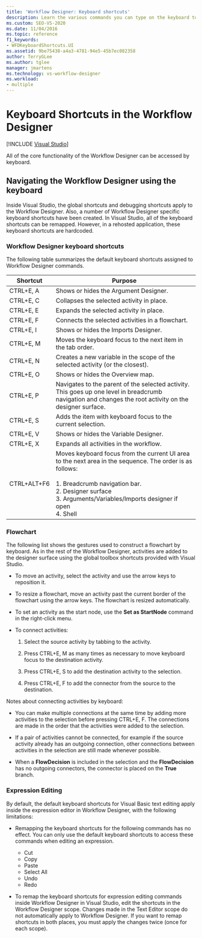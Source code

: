 ```yaml
---
title: 'Workflow Designer: Keyboard shortcuts'
description: Learn the various commands you can type on the keyboard to navigate the Workflow Designer in Visual Studio.
ms.custom: SEO-VS-2020
ms.date: 11/04/2016
ms.topic: reference
f1_keywords:
- WFDKeyboardShortcuts.UI
ms.assetid: 9be75438-a4a3-4781-94e5-45b7ec082358
author: TerryGLee
ms.author: tglee
manager: jmartens
ms.technology: vs-workflow-designer
ms.workload:
- multiple
---
```

# Keyboard Shortcuts in the Workflow Designer

 [!INCLUDE [Visual Studio](~/includes/applies-to-version/vs-windows-only.md)]

All of the core functionality of the Workflow Designer can be accessed by keyboard.

## Navigating the Workflow Designer using the keyboard

Inside Visual Studio, the global shortcuts and debugging shortcuts apply to the Workflow Designer. Also, a number of Workflow Designer specific keyboard shortcuts have been created. In Visual Studio, all of the keyboard shortcuts can be remapped. However, in a rehosted application, these keyboard shortcuts are hardcoded.

### Workflow Designer keyboard shortcuts

The following table summarizes the default keyboard shortcuts assigned to Workflow Designer commands.

|Shortcut|Purpose|
|-|-------------|
|CTRL+E, A|Shows or hides the Argument Designer.|
|CTRL+E, C|Collapses the selected activity in place.|
|CTRL+E, E|Expands the selected activity in place.|
|CTRL+E, F|Connects the selected activities in a flowchart.|
|CTRL+E, I|Shows or hides the Imports Designer.|
|CTRL+E, M|Moves the keyboard focus to the next item in the tab order.|
|CTRL+E, N|Creates a new variable in the scope of the selected activity (or the closest).|
|CTRL+E, O|Shows or hides the Overview map.|
|CTRL+E, P|Navigates to the parent of the selected activity. This goes up one level in breadcrumb navigation and changes the root activity on the designer surface.|
|CTRL+E, S|Adds the item with keyboard focus to the current selection.|
|CTRL+E, V|Shows or hides the Variable Designer.|
|CTRL+E, X|Expands all activities in the workflow.|
|CTRL+ALT+F6|Moves keyboard focus from the current UI area to the next area in the sequence. The order is as follows:<br /><br /> 1.  Breadcrumb navigation bar.<br />2.  Designer surface<br />3.  Arguments/Variables/Imports designer if open<br />4.  Shell|

### Flowchart

The following list shows the gestures used to construct a flowchart by keyboard. As in the rest of the Workflow Designer, activities are added to the designer surface using the global toolbox shortcuts provided with Visual Studio.

- To move an activity, select the activity and use the arrow keys to reposition it.

- To resize a flowchart, move an activity past the current border of the flowchart using the arrow keys. The flowchart is resized automatically.

- To set an activity as the start node, use the **Set as StartNode** command in the right-click menu.

- To connect activities:

    1. Select the source activity by tabbing to the activity.

    2. Press CTRL+E, M as many times as necessary to move keyboard focus to the destination activity.

    3. Press CTRL+E, S to add the destination activity to the selection.

    4. Press CTRL+E, F to add the connector from the source to the destination.

Notes about connecting activities by keyboard:

- You can make multiple connections at the same time by adding more activities to the selection before pressing CTRL+E, F. The connections are made in the order that the activities were added to the selection.

- If a pair of activities cannot be connected, for example if the source activity already has an outgoing connection, other connections between activities in the selection are still made whenever possible.

- When a **FlowDecision** is included in the selection and the **FlowDecision** has no outgoing connectors, the connector is placed on the **True** branch.

### Expression Editing

By default, the default keyboard shortcuts for Visual Basic text editing apply inside the expression editor in Workflow Designer, with the following limitations:

- Remapping the keyboard shortcuts for the following commands has no effect. You can only use the default keyboard shortcuts to access these commands when editing an expression.

  - Cut
  - Copy
  - Paste
  - Select All
  - Undo
  - Redo

- To remap the keyboard shortcuts for expression editing commands inside Workflow Designer in Visual Studio, edit the shortcuts in the Workflow Designer scope. Changes made in the Text Editor scope do not automatically apply to Workflow Designer. If you want to remap shortcuts in both places, you must apply the changes twice (once for each scope).
